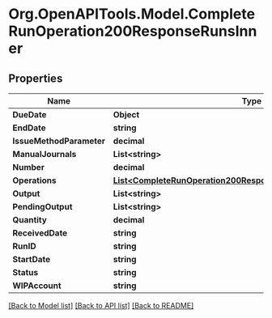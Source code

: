 # Org.OpenAPITools.Model.CompleteRunOperation200ResponseRunsInner

## Properties

Name | Type | Description | Notes
------------ | ------------- | ------------- | -------------
**DueDate** | **Object** |  | [optional] 
**EndDate** | **string** |  | [optional] 
**IssueMethodParameter** | **decimal** |  | [optional] 
**ManualJournals** | **List&lt;string&gt;** |  | [optional] 
**Number** | **decimal** |  | [optional] 
**Operations** | [**List&lt;CompleteRunOperation200ResponseRunsInnerOperationsInner&gt;**](CompleteRunOperation200ResponseRunsInnerOperationsInner.md) |  | [optional] 
**Output** | **List&lt;string&gt;** |  | [optional] 
**PendingOutput** | **List&lt;string&gt;** |  | [optional] 
**Quantity** | **decimal** |  | [optional] 
**ReceivedDate** | **string** |  | [optional] 
**RunID** | **string** |  | [optional] 
**StartDate** | **string** |  | [optional] 
**Status** | **string** |  | [optional] 
**WIPAccount** | **string** |  | [optional] 

[[Back to Model list]](../README.md#documentation-for-models) [[Back to API list]](../README.md#documentation-for-api-endpoints) [[Back to README]](../README.md)

